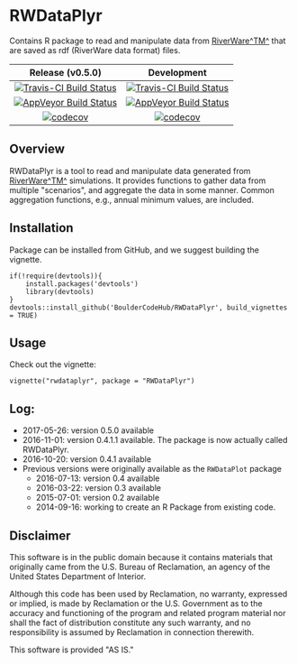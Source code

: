 RWDataPlyr
=================


Contains R package to read and manipulate data from [RiverWare^TM^](http://www.riverware.org) that are saved as rdf (RiverWare data format) files.  

| Release (v0.5.0) | Development      |
|:----------------:|:----------------:|
| [![Travis-CI Build Status](https://travis-ci.org/BoulderCodeHub/RWDataPlyr.svg?branch=master)](https://travis-ci.org/BoulderCodeHub/RWDataPlyr) | [![Travis-CI Build Status](https://travis-ci.org/rabutler/RWDataPlyr.svg?branch=master)](https://travis-ci.org/rabutler/RWDataPlyr) |
| [![AppVeyor Build Status](https://ci.appveyor.com/api/projects/status/github/BoulderCodeHub/RWDataPlyr?branch=master&svg=true)](https://ci.appveyor.com/project/BoulderCodeHub/RWDataPlyr) | [![AppVeyor Build Status](https://ci.appveyor.com/api/projects/status/mk0g782sal46ppo2/branch/master?svg=true)](https://ci.appveyor.com/project/BoulderCodeHub/rwdataplyr-rqigq) |
| [![codecov](https://codecov.io/gh/BoulderCodeHub/RWDataPlyr/branch/master/graphs/badge.svg)](https://codecov.io/gh/BoulderCodeHub/RWDataPlyr) | [![codecov](https://codecov.io/gh/rabutler/RWDataPlyr/branch/master/graphs/badge.svg)](https://codecov.io/gh/rabutler/RWDataPlyr)|


## Overview

RWDataPlyr is a tool to read and manipulate data generated from [RiverWare^TM^](http://www.riverware.org) simulations. It provides functions to gather data from multiple "scenarios", and aggregate the data in some manner. Common aggregation functions, e.g., annual minimum values, are included.  

## Installation

Package can be installed from GitHub, and we suggest building the vignette. 

```
if(!require(devtools)){
	install.packages('devtools')
	library(devtools)
}
devtools::install_github('BoulderCodeHub/RWDataPlyr', build_vignettes = TRUE)
```

## Usage

Check out the vignette:

```
vignette("rwdataplyr", package = "RWDataPlyr")
```

## Log:
* 2017-05-26: version 0.5.0 available
* 2016-11-01: version 0.4.1.1 available. The package is now actually called RWDataPlyr.
* 2016-10-20: version 0.4.1 available
* Previous versions were originally available as the `RWDataPlot` package
  * 2016-07-13: version 0.4 available
  * 2016-03-22: version 0.3 available
  * 2015-07-01: version 0.2 available
  * 2014-09-16: working to create an R Package from existing code.
  
## Disclaimer

This software is in the public domain because it contains materials that originally came from the U.S. Bureau of Reclamation, an agency of the United States Department of Interior. 

Although this code has been used by Reclamation, no warranty, expressed or implied, is made by Reclamation or the U.S. Government as to the accuracy and functioning of the program and related program material nor shall the fact of distribution constitute any such warranty, and no responsibility is assumed by Reclamation in connection therewith.

This software is provided "AS IS."
